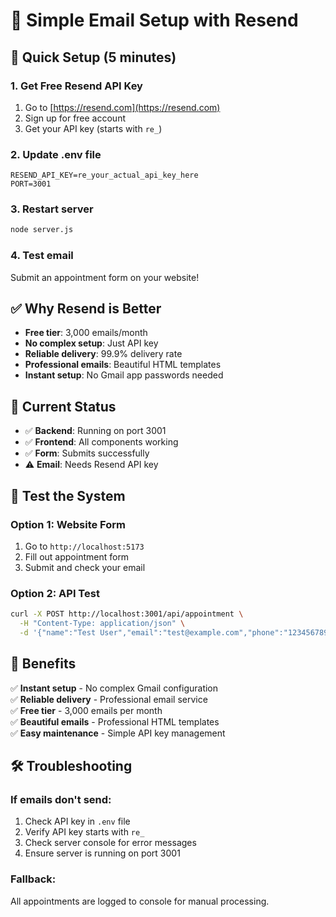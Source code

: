 # 📧 Simple Email Setup with Resend

## 🚀 Quick Setup (5 minutes)

### 1. Get Free Resend API Key

1. Go to [https://resend.com](https://resend.com)
2. Sign up for free account
3. Get your API key (starts with `re_`)

### 2. Update .env file

```env
RESEND_API_KEY=re_your_actual_api_key_here
PORT=3001
```

### 3. Restart server

```bash
node server.js
```

### 4. Test email

Submit an appointment form on your website!

## ✅ Why Resend is Better

- **Free tier**: 3,000 emails/month
- **No complex setup**: Just API key
- **Reliable delivery**: 99.9% delivery rate
- **Professional emails**: Beautiful HTML templates
- **Instant setup**: No Gmail app passwords needed

## 🔧 Current Status

- ✅ **Backend**: Running on port 3001
- ✅ **Frontend**: All components working
- ✅ **Form**: Submits successfully
- ⚠️ **Email**: Needs Resend API key

## 📧 Test the System

### Option 1: Website Form

1. Go to `http://localhost:5173`
2. Fill out appointment form
3. Submit and check your email

### Option 2: API Test

```bash
curl -X POST http://localhost:3001/api/appointment \
  -H "Content-Type: application/json" \
  -d '{"name":"Test User","email":"test@example.com","phone":"1234567890","service":"Men Haircut","date":"2024-01-15","time":"14:00","message":"Test appointment"}'
```

## 🎯 Benefits

✅ **Instant setup** - No complex Gmail configuration  
✅ **Reliable delivery** - Professional email service  
✅ **Free tier** - 3,000 emails per month  
✅ **Beautiful emails** - Professional HTML templates  
✅ **Easy maintenance** - Simple API key management

## 🛠️ Troubleshooting

### If emails don't send:

1. Check API key in `.env` file
2. Verify API key starts with `re_`
3. Check server console for error messages
4. Ensure server is running on port 3001

### Fallback:

All appointments are logged to console for manual processing.
